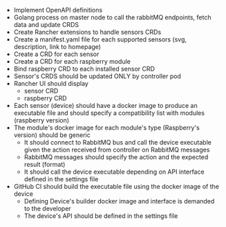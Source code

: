 - Implement OpenAPI definitions
- Golang process on master node to call the rabbitMQ endpoints, fetch data and update CRDS
- Create Rancher extensions to handle sensors CRDs
- Create a manifest.yaml file for each supported sensors (svg, description, link to homepage)
- Create a CRD for each sensor
- Create a CRD for each raspberry module
- Bind raspberry CRD to each installed sensor CRD
- Sensor's CRDS should be updated ONLY by controller pod
- Rancher UI should display
  - sensor CRD
  - raspberry CRD
- Each sensor (device) should have a docker image to produce an executable file and should specify a compatibility list with modules (raspberry version)
- The module's docker image for each module's type (Raspberry's version) should be generic
  - It should connect to RabbitMQ bus and call the device executable given the action received from controller on RabbitMQ messages
  - RabbitMQ messages should specify the action and the expected result (format)
  - It should call the device executable depending on API interface defined in the settings file
- GitHub CI should build the executable file using the docker image of the device
  - Defining Device's builder docker image and interface is demanded to the developer
  - The device's API should be defined in the settings file